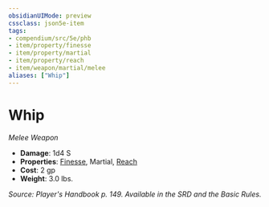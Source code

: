 ```yaml
---
obsidianUIMode: preview
cssclass: json5e-item
tags:
- compendium/src/5e/phb
- item/property/finesse
- item/property/martial
- item/property/reach
- item/weapon/martial/melee
aliases: ["Whip"]
---
```

# Whip
*Melee Weapon*  

- **Damage**: 1d4 S
- **Properties**: [Finesse](/compendium/rules/item-properties.md#Finesse), Martial, [Reach](/compendium/rules/item-properties.md#Reach)
- **Cost**: 2 gp
- **Weight**: 3.0 lbs.

*Source: Player's Handbook p. 149. Available in the SRD and the Basic Rules.*